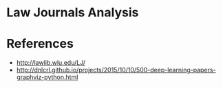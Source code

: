 # Law Journals Analysis



# References
 - <http://lawlib.wlu.edu/LJ/>
 - <http://dnlcrl.github.io/projects/2015/10/10/500-deep-learning-papers-graphviz-python.html>
 
